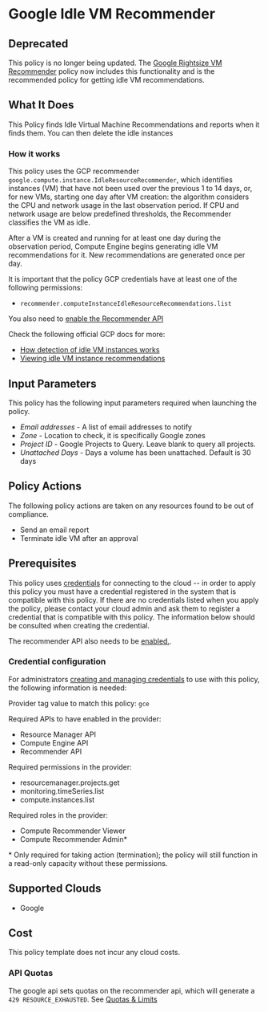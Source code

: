# Google Idle VM Recommender

## Deprecated

This policy is no longer being updated. The [Google Rightsize VM Recommender](https://github.com/flexera-public/policy_templates/tree/master/cost/google/rightsize_vm_recommendations) policy now includes this functionality and is the recommended policy for getting idle VM recommendations.

## What It Does

This Policy finds Idle Virtual Machine Recommendations and reports when it finds them. You can then delete the idle instances

### How it works

This policy uses the GCP recommender `google.compute.instance.IdleResourceRecommender`, which identifies instances (VM) that have not been used over the previous 1 to 14 days, or, for new VMs, starting one day after VM creation: the algorithm considers the CPU and network usage in the last observation period. If CPU and network usage are below predefined thresholds, the Recommender classifies the VM as idle.

After a VM is created and running for at least one day during the observation period, Compute Engine begins generating idle VM recommendations for it. New recommendations are generated once per day.

It is important that the policy GCP credentials have at least one of the following permissions:

- `recommender.computeInstanceIdleResourceRecommendations.list`

You also need to [enable the Recommender API](https://console.cloud.google.com/flows/enableapi?apiid=recommender.googleapis.com)

Check the following official GCP docs for more:

- [How detection of idle VM instances works](https://cloud.google.com/compute/docs/instances/idle-vm-recommendations-overview#how_detection_of_idle_vm_instances_works)
- [Viewing idle VM instance recommendations](https://cloud.google.com/compute/docs/instances/viewing-and-applying-idle-vm-recommendations#viewing_idle_vm_instance_recommendations)

## Input Parameters

This policy has the following input parameters required when launching the policy.

- *Email addresses* - A list of email addresses to notify
- *Zone* - Location to check, it is specifically Google zones
- *Project ID* - Google Projects to Query. Leave blank to query all projects.
- *Unattached Days* - Days a volume has been unattached. Default is 30 days

## Policy Actions

The following policy actions are taken on any resources found to be out of compliance.

- Send an email report
- Terminate idle VM after an approval

## Prerequisites

This policy uses [credentials](https://docs.flexera.com/flexera/EN/Automation/ManagingCredentialsExternal.htm) for connecting to the cloud -- in order to apply this policy you must have a credential registered in the system that is compatible with this policy. If there are no credentials listed when you apply the policy, please contact your cloud admin and ask them to register a credential that is compatible with this policy. The information below should be consulted when creating the credential.

The recommender API also needs to be [enabled.](https://cloud.google.com/recommender/docs/enabling#gcloud).

### Credential configuration

For administrators [creating and managing credentials](https://docs.flexera.com/flexera/EN/Automation/ManagingCredentialsExternal.htm) to use with this policy, the following information is needed:

Provider tag value to match this policy: `gce`

Required APIs to have enabled in the provider:

- Resource Manager API
- Compute Engine API
- Recommender API

Required permissions in the provider:

- resourcemanager.projects.get
- monitoring.timeSeries.list
- compute.instances.list

Required roles in the provider:

- Compute Recommender Viewer
- Compute Recommender Admin*

\* Only required for taking action (termination); the policy will still function in a read-only capacity without these permissions.

## Supported Clouds

- Google

## Cost

This policy template does not incur any cloud costs.

### API Quotas

The google api sets quotas on the recommender api, which will generate a `429 RESOURCE_EXHAUSTED`. See [Quotas & Limits](https://cloud.google.com/recommender/quotas)
